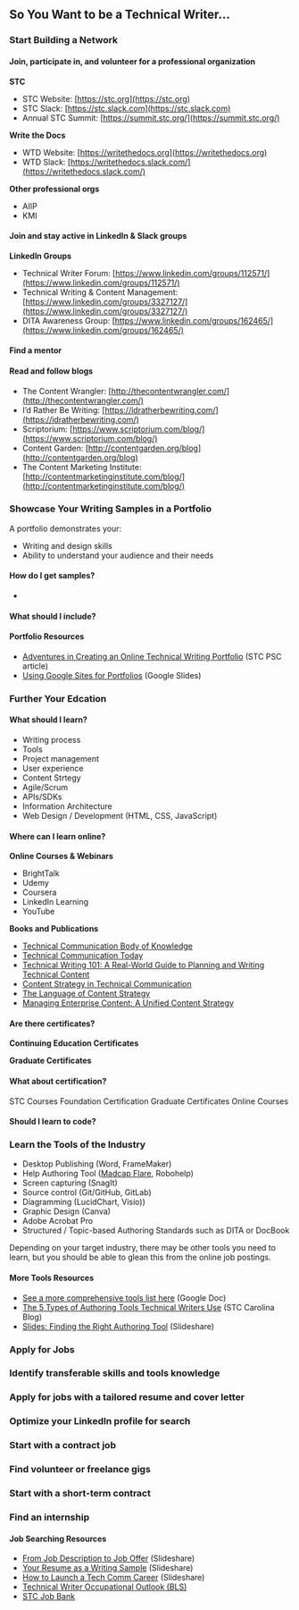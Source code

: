## So You Want to be a Technical Writer...

### Start Building a Network
#### Join, participate in, and volunteer for a professional organization

**STC**
- STC Website: [https://stc.org](https://stc.org)
- STC Slack: [https://stc.slack.com](https://stc.slack.com)
- Annual STC Summit: [https://summit.stc.org/](https://summit.stc.org/)

**Write the Docs**
- WTD Website: [https://writethedocs.org](https://writethedocs.org)
- WTD Slack: [https://writethedocs.slack.com/](https://writethedocs.slack.com/)

**Other professional orgs**
- AIIP
- KMI

#### Join and stay active in LinkedIn & Slack groups

**LinkedIn Groups**
- Technical Writer Forum: [https://www.linkedin.com/groups/112571/](https://www.linkedin.com/groups/112571/)
- Technical Writing & Content Management: [https://www.linkedin.com/groups/3327127/](https://www.linkedin.com/groups/3327127/)
- DITA Awareness Group: [https://www.linkedin.com/groups/162465/](https://www.linkedin.com/groups/162465/)

#### Find a mentor

#### Read and follow blogs
- The Content Wrangler: [http://thecontentwrangler.com/](http://thecontentwrangler.com/)
- I’d Rather Be Writing: [https://idratherbewriting.com/](https://idratherbewriting.com/)
- Scriptorium: [https://www.scriptorium.com/blog/](https://www.scriptorium.com/blog/)
- Content Garden: [http://contentgarden.org/blog](http://contentgarden.org/blog)
- The Content Marketing Institute: [http://contentmarketinginstitute.com/blog/](http://contentmarketinginstitute.com/blog/)

### Showcase Your Writing Samples in a Portfolio 
A portfolio demonstrates your:
- Writing and design skills
- Ability to understand your audience and their needs

#### How do I get samples? 
- 

#### What should I include?

#### Portfolio Resources
- [Adventures in Creating an Online Technical Writing Portfolio](https://www.stc-psc.org/my-adventures-in-creating-an-online-writing-portfolio/) (STC PSC article)
- [Using Google Sites for Portfolios](https://docs.google.com/presentation/d/1OAmgFyAWdbjvcpF0SPIX8HCZuUnqqxs9k3Tn8LOKHl4/edit?usp=sharing) (Google Slides)

### Further Your Edcation
#### What should I learn?
- Writing process
- Tools
- Project management 
- User experience
- Content Strtegy
- Agile/Scrum
- APIs/SDKs
- Information Architecture
- Web Design / Development (HTML, CSS, JavaScript)

#### Where can I learn online?

**Online Courses & Webinars**
- BrightTalk
- Udemy
- Coursera
- LinkedIn Learning
- YouTube

**Books and Publications**
- [Technical Communication Body of Knowledge](https://www.tcbok.org/)
- [Technical Communication Today](https://amzn.to/2CFJySO)
- [Technical Writing 101: A Real-World Guide to Planning and Writing Technical Content](https://www.amazon.com/Technical-Writing-101-Real-World-Planning/dp/0970473362)
- [Content Strategy in Technical Communication](https://amzn.to/3eUY4mJ)
- [The Language of Content Strategy](http://amzn.to/2fkgkto)
- [Managing Enterprise Content: A Unified Content Strategy](http://amzn.to/2fiQ7eL) 

#### Are there certificates?
**Continuing Education Certificates**

**Graduate Certificates**

#### What about certification?
STC Courses
Foundation Certification
Graduate Certificates
Online Courses

#### Should I learn to code?

### Learn the Tools of the Industry 
- Desktop Publishing (Word, FrameMaker)
- Help Authoring Tool ([Madcap Flare](https://www.madcapsoftware.com/services/paid-training/schedule/), Robohelp)
- Screen capturing (SnagIt)
- Source control (Git/GitHub, GitLab) 
- Diagramming (LucidChart, Visio))
- Graphic Design (Canva)
- Adobe Acrobat Pro
- Structured / Topic-based Authoring Standards such as DITA or DocBook

Depending on your target industry, there may be other tools you need to learn, but you should be able to glean this from the online job postings. 

#### More Tools Resources
- [See a more comprehensive tools list here](https://docs.google.com/document/d/1P_UyBwplQtQjJfD1jiY_Jt89s9Rm3vVNHVuyWu_LqcY/edit?usp=sharing) (Google Doc)
- [The 5 Types of Authoring Tools Technical Writers Use](https://www.stc-carolina.org/2018/11/21/the-5-types-of-authoring-tools-technical-writers-use/) (STC Carolina Blog)
- [Slides: Finding the Right Authoring Tool](https://www.slideshare.net/CarolinaChapterSTC/finding-the-right-authoring-tool) (Slideshare)

### Apply for Jobs 

### Identify transferable skills and tools knowledge
### Apply for jobs with a tailored resume and cover letter 
### Optimize your LinkedIn profile for search
### Start with a contract job
### Find volunteer or freelance gigs
### Start with a short-term contract
### Find an internship 

#### Job Searching Resources
- [From Job Description to Job Offer](https://www.slideshare.net/CarolinaChapterSTC/from-job-description-to-job-offer-a-hiring-managers-journey) (Slideshare)
- [Your Resume as a Writing Sample](https://www.slideshare.net/CarolinaChapterSTC/resume-work-samplecareerday2018-1) (Slideshare)
- [How to Launch a Tech Comm Career](https://www.slideshare.net/CarolinaChapterSTC/stc-carolina-career-day-2018-how-to-find-a-job-presentation) (Slideshare)
- [Technical Writer Occupational Outlook (BLS)](https://www.bls.gov/ooh/media-and-communication/technical-writers.htm)
- [STC Job Bank](https://careers.stc.org/jobs/)
